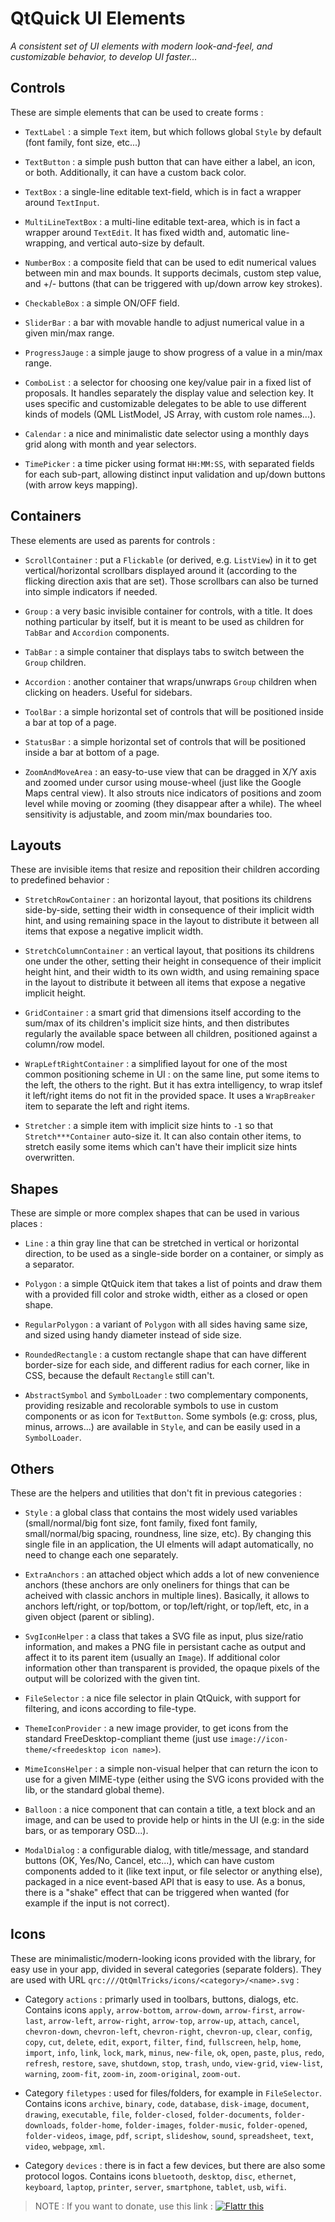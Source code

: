 QtQuick UI Elements
===================

_A consistent set of UI elements with modern look-and-feel, and customizable behavior, to develop UI faster..._


## Controls

These are simple elements that can be used to create forms :

* `TextLabel` : a simple `Text` item, but which follows global `Style` by default (font family, font size, etc...)

* `TextButton` : a simple push button that can have either a label, an icon, or both. Additionally, it can have a custom back color.

* `TextBox` : a single-line editable text-field, which is in fact a wrapper around `TextInput`.

* `MultiLineTextBox` : a multi-line editable text-area, which is in fact a wrapper around `TextEdit`. It has fixed width and, automatic line-wrapping, and vertical auto-size by default.

* `NumberBox` : a composite field that can be used to edit numerical values between min and max bounds. It supports decimals, custom step value, and +/- buttons (that can be triggered with up/down arrow key strokes).

* `CheckableBox` : a simple ON/OFF field.

* `SliderBar` : a bar with movable handle to adjust numerical value in a given min/max range.

* `ProgressJauge` : a simple jauge to show progress of a value in a min/max range.

* `ComboList` : a selector for choosing one key/value pair in a fixed list of proposals. It handles separately the display value and selection key. It uses specific and customizable delegates to be able to use different kinds of models (QML ListModel, JS Array, with custom role names...).

* `Calendar` : a nice and minimalistic date selector using a monthly days grid along with month and year selectors.

* `TimePicker` : a time picker using format `HH:MM:SS`, with separated fields for each sub-part, allowing distinct input validation and up/down buttons (with arrow keys mapping).


## Containers

These elements are used as parents for controls :

* `ScrollContainer` : put a `Flickable` (or derived, e.g. `ListView`) in it to get vertical/horizontal scrollbars displayed around it (according to the flicking direction axis that are set). Those scrollbars can also be turned into simple indicators if needed.

* `Group` : a very basic invisible container for controls, with a title. It does nothing particular by itself, but it is meant to be used as children for `TabBar` and `Accordion` components.

* `TabBar` : a simple container that displays tabs to switch between the `Group` children.

* `Accordion` : another container that wraps/unwraps `Group` children when clicking on headers. Useful for sidebars.

* `ToolBar` : a simple horizontal set of controls that will be positioned inside a bar at top of a page.

* `StatusBar` : a simple horizontal set of controls that will be positioned inside a bar at bottom of a page.

* `ZoomAndMoveArea` : an easy-to-use view that can be dragged in X/Y axis and zoomed under cursor using mouse-wheel (just like the Google Maps central view). It also strouts nice indicators of positions and zoom level while moving or zooming (they disappear after a while). The wheel sensitivity is adjustable, and zoom min/max boundaries too.


## Layouts

These are invisible items that resize and reposition their children according to predefined behavior :

* `StretchRowContainer` : an horizontal layout, that positions its childrens side-by-side, setting their width in consequence of their implicit width hint, and using remaining space in the layout to distribute it between all items that expose a negative implicit width.

* `StretchColumnContainer` : an vertical layout, that positions its childrens one under the other, setting their height in consequence of their implicit height hint, and their width to its own width, and using remaining space in the layout to distribute it between all items that expose a negative implicit height.

* `GridContainer` : a smart grid that dimensions itself according to the sum/max of its children's implicit size hints, and then distributes regularly the available space between all children, positioned against a column/row model.

* `WrapLeftRightContainer` : a simplified layout for one of the most common positioning scheme in UI : on the same line, put some items to the left, the others to the right. But it has extra intelligency, to wrap itslef it left/right items do not fit in the provided space. It uses a `WrapBreaker` item to separate the left and right items.

* `Stretcher` : a simple item with implicit size hints to `-1` so that `Stretch***Container` auto-size it. It can also contain other items, to stretch easily some items which can't have their implicit size hints overwritten.


## Shapes

These are simple or more complex shapes that can be used in various places :

* `Line` : a thin gray line that can be stretched in vertical or horizontal direction, to be used as a single-side border on a container, or simply as a separator.

* `Polygon` : a simple QtQuick item that takes a list of points and draw them with a provided fill color and stroke width, either as a closed or open shape.

* `RegularPolygon` : a variant of `Polygon` with all sides having same size, and sized using handy diameter instead of side size.

* `RoundedRectangle` : a custom rectangle shape that can have different border-size for each side, and different radius for each corner, like in CSS, because the default `Rectangle` still can't.

* `AbstractSymbol` and `SymbolLoader` : two complementary components, providing resizable and recolorable symbols to use in custom components or as icon for `TextButton`. Some symbols (e.g: cross, plus, minus, arrows...) are available in `Style`, and can be easily used in a `SymbolLoader`.


## Others

These are the helpers and utilities that don't fit in previous categories :

* `Style` : a global class that contains the most widely used variables (small/normal/big font size, font family, fixed font family, small/normal/big spacing, roundness, line size, etc). By changing this single file in an application, the UI elments will adapt automatically, no need to change each one separately.

* `ExtraAnchors` : an attached object which adds a lot of new convenience anchors (these anchors are only oneliners for things that can be acheived with classic anchors in multiple lines). Basically, it allows to anchors left/right, or top/bottom, or top/left/right, or top/left, etc, in a given object (parent or sibling).

* `SvgIconHelper` : a class that takes a SVG file as input, plus size/ratio information, and makes a PNG file in persistant cache as output and affect it to its parent item (usually an `Image`). If additional color information other than transparent is provided, the opaque pixels of the output will be colorized with the given tint.

* `FileSelector` : a nice file selector in plain QtQuick, with support for filtering, and icons according to file-type.

* `ThemeIconProvider` : a new image provider, to get icons from the standard FreeDesktop-compliant theme (just use `image://icon-theme/<freedesktop icon name>`).

* `MimeIconsHelper` : a simple non-visual helper that can return the icon to use for a given MIME-type (either using the SVG icons provided with the lib, or the standard global theme).

* `Balloon` : a nice component that can contain a title, a text block and an image, and can be used to provide help or hints in the UI (e.g: in the side bars, or as temporary OSD...).

* `ModalDialog` : a configurable dialog, with title/message, and standard buttons (OK, Yes/No, Cancel, etc...), which can have custom components added to it (like text input, or file selector or anything else), packaged in a nice event-based API that is easy to use. As a bonus, there is a "shake" effect that can be triggered when wanted (for example if the input is not correct).


## Icons

These are minimalistic/modern-looking icons provided with the library, for easy use in your app, divided in several categories (separate folders). They are used with URL `qrc:///QtQmlTricks/icons/<category>/<name>.svg` :

* Category `actions` : primarly used in toolbars, buttons, dialogs, etc. Contains icons `apply`, `arrow-bottom`, `arrow-down`, `arrow-first`, `arrow-last`, `arrow-left`, `arrow-right`, `arrow-top`, `arrow-up`, `attach`, `cancel`, `chevron-down`, `chevron-left`, `chevron-right`, `chevron-up`, `clear`, `config`, `copy`, `cut`, `delete`, `edit`, `export`, `filter`, `find`, `fullscreen`, `help`, `home`, `import`, `info`, `link`, `lock`, `mark`, `minus`, `new-file`, `ok`, `open`, `paste`, `plus`, `redo`, `refresh`, `restore`, `save`, `shutdown`, `stop`, `trash`, `undo`, `view-grid`, `view-list`, `warning`, `zoom-fit`, `zoom-in`, `zoom-original`, `zoom-out`.

* Category `filetypes` : used for files/folders, for example in `FileSelector`. Contains icons `archive`, `binary`, `code`, `database`, `disk-image`, `document`, `drawing`, `executable`, `file`, `folder-closed`, `folder-documents`, `folder-downloads`, `folder-home`, `folder-images`, `folder-music`, `folder-opened`, `folder-videos`, `image`, `pdf`, `script`, `slideshow`, `sound`, `spreadsheet`, `text`, `video`, `webpage`, `xml`.

* Category `devices` : there is in fact a few devices, but there are also some protocol logos. Contains icons `bluetooth`, `desktop`, `disc`, `ethernet`, `keyboard`, `laptop`, `printer`, `server`, `smartphone`, `tablet`, `usb`, `wifi`.


> NOTE : If you want to donate, use this link : [![Flattr this](http://api.flattr.com/button/flattr-badge-large.png)](https://flattr.com/submit/auto?user_id=thebootroo&url=http://gitlab.unique-conception.org/qt-qml-tricks/qt-quick-ui-elements)
